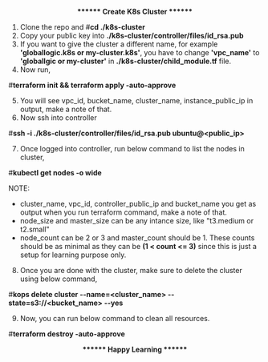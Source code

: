 <p align="center"><b>****** Create K8s Cluster ******</b></p>


1. Clone the repo and #**cd ./k8s-cluster**
2. Copy your public key into **./k8s-cluster/controller/files/id_rsa.pub**
3. If you want to give the cluster a different name, for example **'globallogic.k8s or my-cluster.k8s'**, you have to change **'vpc_name'** to **'globallgic or my-cluster'** in **./k8s-cluster/child_module.tf** file.
4. Now run,

#**terraform init && terraform apply -auto-approve**

5. You will see vpc_id, bucket_name, cluster_name, instance_public_ip in output, make a note of that.
6. Now ssh into controller 

#**ssh -i ./k8s-cluster/controller/files/id_rsa.pub ubuntu@<public_ip>**

7. Once logged into controller, run below command to list the nodes in cluster,

#**kubectl get nodes -o wide**

NOTE:
- cluster_name, vpc_id, controller_public_ip and bucket_name you get as output when you run terraform command, make a note of that.
- node_size and master_size can be any intance size, like "t3.medium or t2.small"
- node_count can be 2 or 3 and master_count should be 1. These counts should be as minimal as they can be **(1 < count <= 3)**  since this is just a setup for learning purpose only.

8. Once you are done with the cluster, make sure to delete the cluster using below command,

#**kops delete cluster --name=<cluster_name> --state=s3://<bucket_name> --yes**

9. Now, you can run below command to clean all resources.

#**terraform destroy -auto-approve**


<p align="center"><b>****** Happy Learning ******</b></p>
